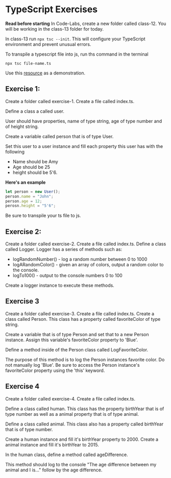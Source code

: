 # TypeScript Exercises

**Read before starting**
In Code-Labs, create a new folder called class-12. You will be working in the class-13 folder for today.

In class-13 run `npx tsc --init`. This will configure your TypeScript environment and prevent unusual errors.

To transpile a typescript file into js, run ths command in the terminal

```
npx tsc file-name.ts
```

Use this [resource](https://www.w3schools.com/js/js_classes.asp) as a demonstration.

## Exercise 1:

Create a folder called exercise-1. Create a file called index.ts.

Define a class a called user.

User should have properties, name of type string, age of type number and of height string.

Create a variable called person that is of type User.

Set this user to a user instance and fill each property this user has with the following

- Name should be Amy
- Age should be 25
- height should be 5'6.

**Here's an example**

```js
let person = new User();
person.name = "John";
person.age = 12;
perosn.height = "5'6";
```

Be sure to transpile your ts file to js.

## Exercise 2:

Create a folder called exercise-2. Create a file called index.ts.
Define a class called Logger.
Logger has a series of methods such as:

- logRandomNumber() - log a random number between 0 to 1000
- logARandomColor() - given an array of colors, output a random color to the console.
- logTo100() - output to the console numbers 0 to 100

Create a logger instance to execute these methods.

## Exercise 3

Create a folder called exercise-3. Create a file called index.ts.
Create a class called Person. This class has a property called favoriteColor of type string.

Create a variable that is of type Person and set that to a new Person instance.
Assign this variable's favoriteColor property to 'Blue'. 

Define a method inside of the Person class called LogFavoriteColor. 

The purpose of this method is to log the Person instances favorite color. Do not manually log 'Blue'. Be sure to access the Person instance's favoriteColor property using the 'this' keyword.



## Exercise 4 
Create a folder called exercise-4. Create a file called index.ts.

Define a class called human. This class has the property birthYear that is of type number as well as a animal property that is of type animal.

Define a class called animal. This class also has a property called birthYear that is of type number. 

Create a human instance and fill it's birthYear property to 2000. 
Create a animal instance and fill it's birthYear to 2015. 

In the human class, define a method called ageDifference.

This method should log to the console "The age difference between my animal and I is..." follow by the age difference. 
